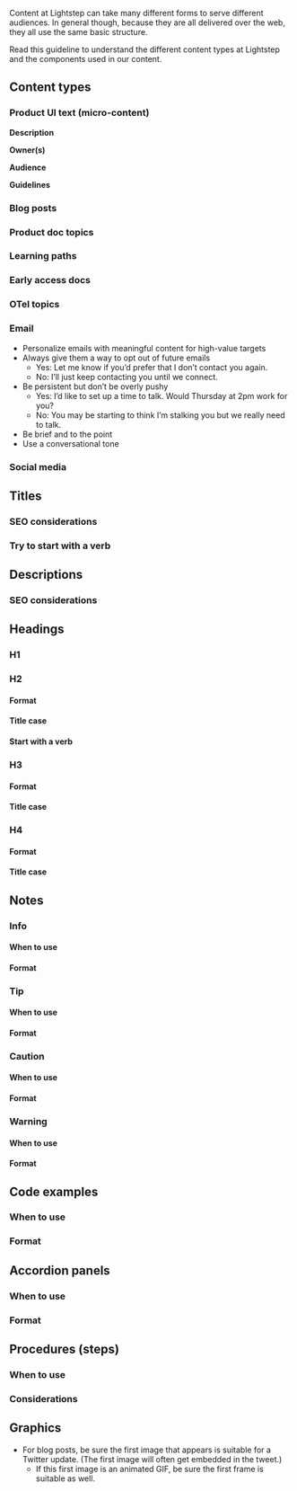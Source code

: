 <Meta title="Content Structure" />

Content at Lightstep can take many different forms to serve different audiences. In general though, because they are all delivered over the web, they all use the same basic structure. 

Read this guideline to understand the different content types at Lightstep and the components used in our content.

## Content types

### Product UI text (micro-content)	
**Description**

**Owner(s)**

**Audience**

**Guidelines**


### Blog posts	


### Product doc topics	


### Learning paths	


### Early access docs	


### OTel topics	


### Email



*   Personalize emails with meaningful content for high-value targets
*   Always give them a way to opt out of future emails
    *   Yes: Let me know if you’d prefer that I don’t contact you again. 
    *   No: I’ll just keep contacting you until we connect.
*   Be persistent but don’t be overly pushy
    *   Yes: I’d like to set up a time to talk. Would Thursday at 2pm work for you?
    *   No: You may be starting to think I’m stalking you but we really need to talk.
*   Be brief and to the point
*   Use a conversational tone


### Social media	


## Titles		


### SEO considerations	


### Try to start with a verb	


## Descriptions		


### SEO considerations	


## Headings		


### H1	


### H2	


#### Format


#### Title case


#### Start with a verb


### H3	


#### Format


#### Title case


### H4	


#### Format


#### Title case


## Notes		


### Info	


#### When to use


#### Format


### Tip	


#### When to use


#### Format


### Caution	


#### When to use


#### Format


### Warning	


#### When to use


#### Format


## Code examples		


### When to use	


### Format	


## Accordion panels		


### When to use	


### Format	


## Procedures (steps)		


### When to use	


### Considerations	


## Graphics



*   For blog posts, be sure the first image that appears is suitable for a Twitter update. (The first image will often get embedded in the tweet.)
    *   If this first image is an animated GIF, be sure the first frame is suitable as well.